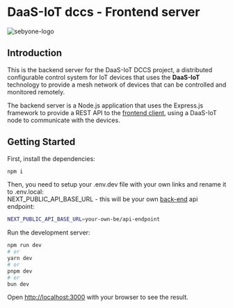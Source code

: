 # DaaS-IoT dccs - Frontend server

![sebyone-logo](https://sebyone.it/res/lg_daasiot-410-72dpi.png)

## Introduction

This is the backend server for the DaaS-IoT DCCS project, a distributed configurable control system for IoT devices that uses the **DaaS-IoT** technology to provide a mesh network of devices that can be controlled and monitored remotely.

The backend server is a Node.js application that uses the Express.js framework to provide a REST API to the [frontend client](/web-console/fe/README.md), using a DaaS-IoT node to communicate with the devices.
## Getting Started

First, install the dependencies:

```bash
npm i
```
Then, you need to setup your .env.dev file with your own links and rename it to .env.local:\
NEXT_PUBLIC_API_BASE_URL - this will be your own [back-end](https://github.com/sebyone/daasiot-examples-dccs/blob/main/web-console/be/README.md) api endpoint:
```bash
NEXT_PUBLIC_API_BASE_URL=your-own-be/api-endpoint
```
Run the development server:

```bash
npm run dev
# or
yarn dev
# or
pnpm dev
# or
bun dev
```

Open [http://localhost:3000](http://localhost:3000) with your browser to see the result.


